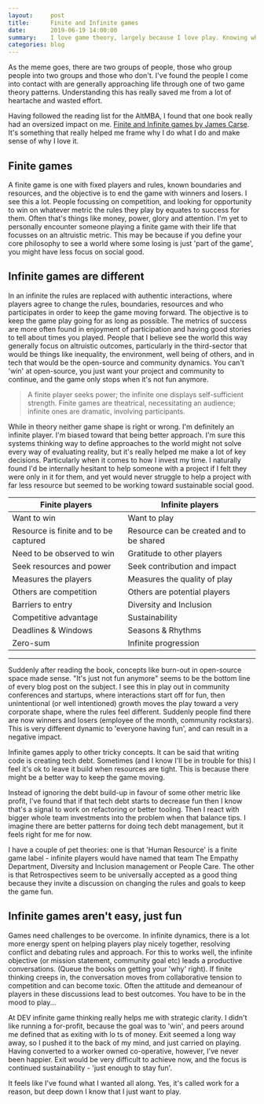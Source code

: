 ```yaml
---
layout:     post
title:      Finite and Infinite games
date:       2019-06-19 14:00:00
summary:    I love game theory, largely because I love play. Knowing what game is being played has helped me make sense of the world.
categories: blog
---
```


As the meme goes, there are two groups of people, those who group people into two groups and those who don't. I've found the people I come into contact with are generally approaching life through one of two game theory patterns. Understanding this has really saved me from a lot of heartache and wasted effort.

Having followed the reading list for the AltMBA, I found that one book really had an oversized impact on me. [Finite and Infinite games by James Carse](https://www.amazon.co.uk/Finite-Infinite-Games-James-Carse/dp/1476731713). It's something that really helped me frame why I do what I do and make sense of why I love it.

## Finite games
A finite game is one with fixed players and rules, known boundaries and resources, and the objective is to end the game with winners and losers. I see this a lot. People focussing on competition, and looking for opportunity to win on whatever metric the rules they play by equates to success for them. Often that's things like money, power, glory and attention. I'm yet to personally encounter someone playing a finite game with their life that focusses on an altruistic metric. This may be because if you define your core philosophy to see a world where some losing is just 'part of the game', you might have less focus on social good.

## Infinite games are different
In an infinite the rules are replaced with authentic interactions, where players agree to change the rules, boundaries, resources and who participates in order to keep the game moving forward. The objective is to keep the game play going for as long as possible. The metrics of success are more often found in enjoyment of participation and having good stories to tell about times you played. People that I believe see the world this way generally focus on altruistic outcomes, particularly in the third-sector that would be things like inequality, the environment, well being of others, and in tech that would be the open-source and community dynamics. You can't 'win' at open-source, you just want your project and community to continue, and the game only stops when it's not fun anymore.

> A finite player seeks power; the infinite one displays self-sufficient strength. Finite games are theatrical, necessitating an audience; infinite ones are dramatic, involving participants.

While in theory neither game shape is right or wrong. I'm definitely an infinite player. I'm biased toward that being better approach. I'm sure this systems thinking way to define approaches to the world might not solve every way of evaluating reality, but it's really helped me make a lot of key decisions. Particularly when it comes to how I invest my time. I naturally found I'd be internally hesitant to help someone with a project if I felt they were only in it for them, and yet would never struggle to help a project with far less resource but seemed to be working toward sustainable social good.

Finite players | Infinite players
--- | ---
Want to win | Want to play
Resource is finite and to be captured | Resource can be created and to be shared
Need to be observed to win | Gratitude to other players
Seek resources and power | Seek contribution and impact
Measures the players | Measures the quality of play
Others are competition | Others are potential players
Barriers to entry | Diversity and Inclusion
Competitive advantage | Sustainability
Deadlines & Windows | Seasons & Rhythms
Zero-sum | Infinite progression

---

Suddenly after reading the book, concepts like burn-out in open-source space made sense. "It's just not fun anymore" seems to be the bottom line of every blog post on the subject. I see this in play out in community conferences and startups, where interactions start off for fun, then unintentional (or well intentioned) growth moves the play toward a very corporate shape, where the rules feel different. Suddenly people find there are now winners and losers (employee of the month, community rockstars). This is very different dynamic to 'everyone having fun', and can result in a negative impact.

Infinite games apply to other tricky concepts. It can be said that writing code is creating tech debt. Sometimes (and I know I'll be in trouble for this) I feel it's ok to leave it build when resources are tight. This is because there might be a better way to keep the game moving.

Instead of ignoring the debt build-up in favour of some other metric like profit, I've found that if that tech debt starts to decrease fun then I know that's a signal to work on refactoring or better tooling. Then I react with bigger whole team investments into the problem when that balance tips. I imagine there are better patterns for doing tech debt management, but it feels right for me for now.

I have a couple of pet theories: one is that 'Human Resource' is a finite game label - infinite players would have named that team The Empathy Department, Diversity and Inclusion management or People Care. The other is that Retrospectives seem to be universally accepted as a good thing because they invite a discussion on changing the rules and goals to keep the game fun.

## Infinite games aren't easy, just fun
Games need challenges to be overcome. In infinite dynamics, there is a lot more energy spent on helping players play nicely together, resolving conflict and debating rules and approach. For this to works well, the infinite objective (or mission statement, community goal etc) leads a productive conversations. (Queue the books on getting your 'why' right). If finite thinking creeps in, the conversation moves from collaborative tension to competition and can become toxic. Often the attitude and demeanour of players in these discussions lead to best outcomes. You have to be in the mood to play...

At DEV infinite game thinking really helps me with strategic clarity. I didn't like running a for-profit, because the goal was to 'win', and peers around me defined that as exiting with lo
ts of money. Exit seemed a long way away, so I pushed it to the back of my mind, and just carried on playing. Having converted to a worker owned co-operative, however, I've never been happier. Exit would be very difficult to achieve now, and the focus is continued sustainability - 'just enough to stay fun'.

It feels like I've found what I wanted all along. Yes, it's called work for a reason, but deep down I know that I just want to play.
